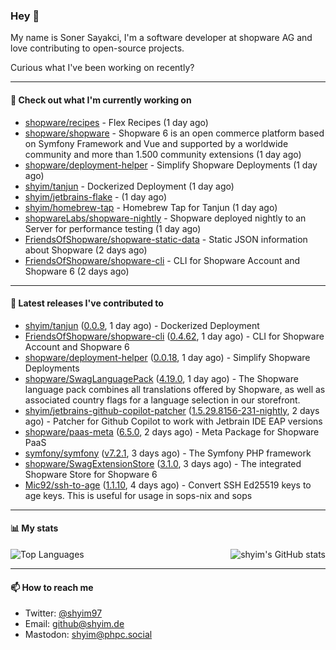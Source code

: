 ### Hey 👋

My name is Soner Sayakci, I'm a software developer at shopware AG and love contributing to open-source projects.

Curious what I've been working on recently?

---

#### 👷 Check out what I'm currently working on

- [shopware/recipes](https://github.com/shopware/recipes) - Flex Recipes (1 day ago)
- [shopware/shopware](https://github.com/shopware/shopware) - Shopware 6 is an open commerce platform based on Symfony Framework and Vue and supported by a worldwide community and more than 1.500 community extensions (1 day ago)
- [shopware/deployment-helper](https://github.com/shopware/deployment-helper) - Simplify Shopware Deployments (1 day ago)
- [shyim/tanjun](https://github.com/shyim/tanjun) - Dockerized Deployment (1 day ago)
- [shyim/jetbrains-flake](https://github.com/shyim/jetbrains-flake) -  (1 day ago)
- [shyim/homebrew-tap](https://github.com/shyim/homebrew-tap) - Homebrew Tap for Tanjun (1 day ago)
- [shopwareLabs/shopware-nightly](https://github.com/shopwareLabs/shopware-nightly) - Shopware deployed nightly to an Server for performance testing (1 day ago)
- [FriendsOfShopware/shopware-static-data](https://github.com/FriendsOfShopware/shopware-static-data) - Static JSON information about Shopware (2 days ago)
- [FriendsOfShopware/shopware-cli](https://github.com/FriendsOfShopware/shopware-cli) - CLI for Shopware Account and Shopware 6 (2 days ago)

---

#### 🔭 Latest releases I've contributed to

- [shyim/tanjun](https://github.com/shyim/tanjun) ([0.0.9](https://github.com/shyim/tanjun/releases/tag/0.0.9), 1 day ago) - Dockerized Deployment
- [FriendsOfShopware/shopware-cli](https://github.com/FriendsOfShopware/shopware-cli) ([0.4.62](https://github.com/FriendsOfShopware/shopware-cli/releases/tag/0.4.62), 1 day ago) - CLI for Shopware Account and Shopware 6
- [shopware/deployment-helper](https://github.com/shopware/deployment-helper) ([0.0.18](https://github.com/shopware/deployment-helper/releases/tag/0.0.18), 1 day ago) - Simplify Shopware Deployments
- [shopware/SwagLanguagePack](https://github.com/shopware/SwagLanguagePack) ([4.19.0](https://github.com/shopware/SwagLanguagePack/releases/tag/4.19.0), 1 day ago) - The Shopware language pack combines all translations offered by Shopware, as well as associated country flags for a language selection in our storefront.
- [shyim/jetbrains-github-copilot-patcher](https://github.com/shyim/jetbrains-github-copilot-patcher) ([1.5.29.8156-231-nightly](https://github.com/shyim/jetbrains-github-copilot-patcher/releases/tag/1.5.29.8156-231-nightly), 2 days ago) - Patcher for Github Copilot to work with Jetbrain IDE EAP versions
- [shopware/paas-meta](https://github.com/shopware/paas-meta) ([6.5.0](https://github.com/shopware/paas-meta/releases/tag/6.5.0), 2 days ago) - Meta Package for Shopware PaaS
- [symfony/symfony](https://github.com/symfony/symfony) ([v7.2.1](https://github.com/symfony/symfony/releases/tag/v7.2.1), 3 days ago) - The Symfony PHP framework
- [shopware/SwagExtensionStore](https://github.com/shopware/SwagExtensionStore) ([3.1.0](https://github.com/shopware/SwagExtensionStore/releases/tag/3.1.0), 3 days ago) - The integrated Shopware Store for Shopware 6
- [Mic92/ssh-to-age](https://github.com/Mic92/ssh-to-age) ([1.1.10](https://github.com/Mic92/ssh-to-age/releases/tag/1.1.10), 4 days ago) - Convert SSH Ed25519 keys to age keys. This is useful for usage in sops-nix and sops

---

#### 📊 My stats

<img align="right" alt="shyim's GitHub stats" src="https://github-readme-stats.vercel.app/api?username=shyim&count_private=1&show_icons=true&" />

![Top Languages](https://github-readme-stats.vercel.app/api/top-langs/?username=shyim)

---

#### 📫 How to reach me

- Twitter: [@shyim97](https://twitter.com/shyim97)
- Email: [github@shyim.de](mailto://github@shyim.de)
- Mastodon: <a rel="me" href="https://phpc.social/@shyim">shyim@phpc.social</a>
